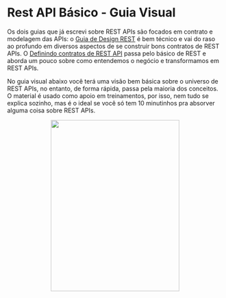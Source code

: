 [//]: # (data-criacao:2020-02-10)
[//]: # (resumo:Guia Visual com visão geral dos conceitos de REST APIs.)
[//]: # (hashtags:rest)
[//]: # (#imagem:00-capa.png)
# Rest API Básico - Guia Visual

Os dois guias que já escrevi sobre REST APIs são focados em contrato e modelagem das APIs: o [Guia de Design REST](https://oliveira-michel.github.io/artigos/2019/07/11/guia-de-design-rest.htm) é bem técnico e vai do raso ao profundo em diversos aspectos de se construir bons contratos de REST APIs. O [Definindo contratos de REST API](https://oliveira-michel.github.io/artigos/2020/01/28/definindo-contratos-de-rest-apis.htm) passa pelo básico de REST e aborda um pouco sobre como entendemos o negócio e transformamos em REST APIs.

No guia visual abaixo você terá uma visão bem básica sobre o universo de REST APIs, no entanto, de forma rápida, passa pela maioria dos conceitos. O material é usado como apoio em treinamentos, por isso, nem tudo se explica sozinho, mas é o ideal se você só tem 10 minutinhos pra absorver alguma coisa sobre REST APIs.

<center>
<a href="https://github.com/oliveira-michel/guias-api/raw/master/guia-visual/GuiaRapidoRestAPI.pdf"><img src="https://github.com/oliveira-michel/guias-api/raw/master/guia-visual/00-capa.png" width="300" height="400" /></a>
</center>
